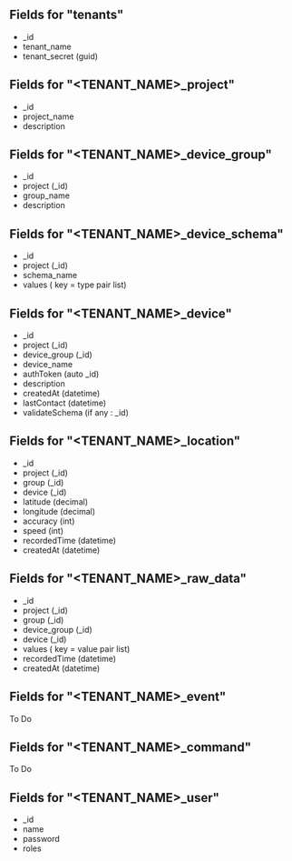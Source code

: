 
## Fields for "tenants"

- _id
- tenant_name
- tenant_secret (guid)

## Fields for "<TENANT_NAME>_project"

- _id
- project_name
- description

## Fields for "<TENANT_NAME>_device_group"

- _id
- project (_id)
- group_name
- description

## Fields for "<TENANT_NAME>_device_schema"

- _id
- project (_id)
- schema_name
- values ( key = type pair list)

## Fields for "<TENANT_NAME>_device"

- _id
- project (_id)
- device_group (_id)
- device_name
- authToken (auto _id) 
- description
- createdAt (datetime)
- lastContact (datetime)
- validateSchema (if any : _id)

## Fields for "<TENANT_NAME>_location"

- _id
- project (_id)
- group (_id)
- device (_id)
- latitude (decimal)
- longitude (decimal)
- accuracy (int)
- speed (int)
- recordedTime (datetime)
- createdAt (datetime)

## Fields for "<TENANT_NAME>_raw_data"

- _id
- project (_id)
- group (_id)
- device_group (_id)
- device (_id)
- values ( key = value pair list)
- recordedTime (datetime)
- createdAt (datetime)

## Fields for "<TENANT_NAME>_event"

To Do

## Fields for "<TENANT_NAME>_command"

To Do

## Fields for "<TENANT_NAME>_user"

- _id
- name
- password
- roles
